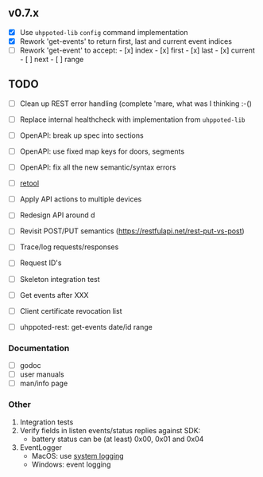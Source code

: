 ## v0.7.x

- [x] Use `uhppoted-lib` `config` command implementation
- [x] Rework 'get-events' to return first, last and current event indices
- [ ] Rework 'get-event' to accept:
      - [x] index
      - [x] first
      - [x] last
      - [x] current
      - [ ] next
      - [ ] range

## TODO

- [ ] Clean up REST error handling (complete 'mare, what was I thinking :-()
- [ ] Replace internal healthcheck with implementation from `uhppoted-lib`
- [ ] OpenAPI: break up spec into sections
- [ ] OpenAPI: use fixed map keys for doors, segments
- [ ] OpenAPI: fix all the new semantic/syntax errors

- [ ] [retool](https://retool.com)
- [ ] Apply API actions to multiple devices
- [ ] Redesign API around d
- [ ] Revisit POST/PUT semantics (https://restfulapi.net/rest-put-vs-post)
- [ ] Trace/log requests/responses
- [ ] Request ID's
- [ ] Skeleton integration test
- [ ] Get events after XXX
- [ ] Client certificate revocation list
- [ ] uhppoted-rest: get-events date/id range

### Documentation

- [ ] godoc
- [ ] user manuals
- [ ] man/info page

### Other

1.  Integration tests
2.  Verify fields in listen events/status replies against SDK:
    - battery status can be (at least) 0x00, 0x01 and 0x04
3.  EventLogger 
    - MacOS: use [system logging](https://developer.apple.com/documentation/os/logging)
    - Windows: event logging
